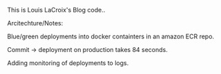 This is Louis LaCroix's Blog code..

Arcitechture/Notes:

Blue/green deployments into docker containters in an amazon ECR repo.

Commit -> deployment on production takes 84 seconds.

Adding monitoring of deployments to logs.